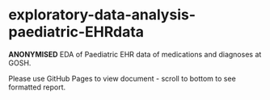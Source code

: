 # exploratory-data-analysis-paediatric-EHRdata
**ANONYMISED** EDA of Paediatric EHR data of medications and diagnoses at GOSH.

Please use GitHub Pages to view document - scroll to bottom to see formatted report.
